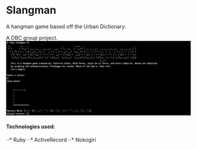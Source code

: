 # Slangman

A hangman game based off the Urban Dictionary.

A DBC group project.
![Slangman_Image](./Slangman_SS.png)

#### Technologies used:
⋅⋅* Ruby
⋅⋅* ActiveRecord
⋅⋅* Nokogiri
